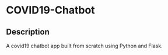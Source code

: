 # COVID19-Chatbot

## Description

A covid19 chatbot app built from scratch using Python and Flask. 
